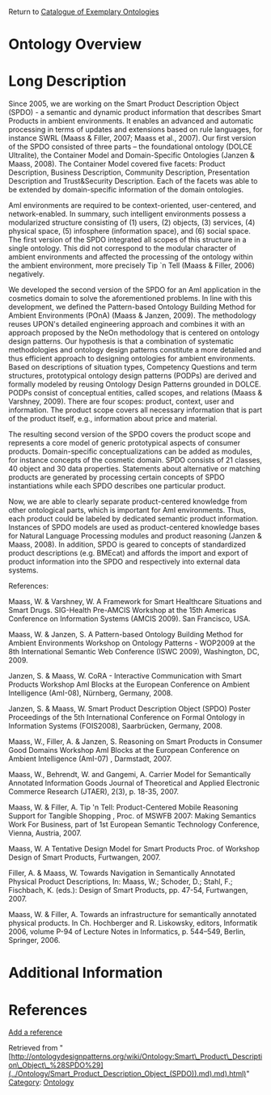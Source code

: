 Return to [Catalogue of Exemplary Ontologies](../Ontology/Main "Ontology:Main")



#  Ontology Overview


#  Long Description


Since 2005, we are working on the Smart Product Description Object (SPDO) - a semantic and dynamic product information that describes Smart Products in ambient environments. It enables an advanced and automatic processing in terms of updates and extensions based on rule languages, for instance SWRL (Maass & Filler, 2007; Maass et al., 2007). Our first version of the SPDO consisted of three parts – the foundational ontology (DOLCE Ultralite), the Container Model and Domain-Specific Ontologies (Janzen & Maass, 2008). The Container Model covered five facets: Product Description, Business Description, Community Description, Presentation Description and Trust&Security Description. Each of the facets was able to be extended by domain-specific information of the domain ontologies.


AmI environments are required to be context-oriented, user-centered, and network-enabled. In summary, such intelligent environments possess a modularized structure consisting of (1) users, (2) objects, (3) services, (4) physical space, (5) infosphere (information space), and (6) social space. The first version of the SPDO integrated all scopes of this structure in a single ontology. This did not correspond to the modular character of ambient environments and affected the processing of the ontology within the ambient environment, more precisely Tip `n Tell (Maass & Filler, 2006) negatively. 


We developed the second version of the SPDO for an AmI application in the cosmetics domain to solve the aforementioned problems. In line with this development, we defined the Pattern-based Ontology Building Method for Ambient Environments (POnA) (Maass & Janzen, 2009). The methodology reuses UPON's detailed engineering approach and combines it with an approach proposed by the NeOn methodology that is centered on ontology design patterns. Our hypothesis is that a combination of systematic methodologies and ontology design patterns constitute a more detailed and thus efficient approach to designing ontologies for ambient environments. Based on descriptions of situation types, Competency Questions and term structures, prototypical ontology design patterns (PODPs) are derived and formally modeled by reusing Ontology Design Patterns grounded in DOLCE. PODPs consist of conceptual entities, called scopes, and relations (Maass & Varshney, 2009). There are four scopes: product, context, user and information. The product scope covers all necessary information that is part of the product itself, e.g., information about price and material.


The resulting second version of the SPDO covers the product scope and represents a core model of generic prototypical aspects of consumer products. Domain-specific conceptualizations can be added as modules, for instance concepts of the cosmetic domain. SPDO consists of 21 classes, 40 object and 30 data properties. Statements about alternative or matching products are generated by processing certain concepts of SPDO instantiations while each SPDO describes one particular product.


Now, we are able to clearly separate product-centered knowledge from other ontological parts, which is important for AmI environments. Thus, each product could be labeled by dedicated semantic product information. Instances of SPDO models are used as product-centered knowledge bases for Natural Language Processing modules and product reasoning (Janzen & Maass, 2008). In addition, SPDO is geared to concepts of standardized product descriptions (e.g. BMEcat) and affords the import and export of product information into the SPDO and respectively into external data systems.
  

  

References:  

Maass, W. & Varshney, W. A Framework for Smart Healthcare Situations and Smart Drugs. SIG-Health Pre-AMCIS Workshop at the 15th Americas Conference on Information Systems (AMCIS 2009). San Francisco, USA.


Maass, W. & Janzen, S.
A Pattern-based Ontology Building Method for Ambient Environments
Workshop on Ontology Patterns - WOP2009 at the 8th International Semantic Web Conference (ISWC 2009), Washington, DC, 2009.


Janzen, S. & Maass, W.
CoRA - Interactive Communication with Smart Products
Workshop AmI Blocks at the European Conference on Ambient Intelligence (AmI-08), Nürnberg, Germany, 2008.


Janzen, S. & Maass, W.
Smart Product Description Object (SPDO)
Poster Proceedings of the 5th International Conference on Formal Ontology in Information Systems (FOIS2008), Saarbrücken, Germany, 2008.


Maass, W., Filler, A. & Janzen, S.
Reasoning on Smart Products in Consumer Good Domains
Workshop AmI Blocks at the European Conference on Ambient Intelligence (AmI-07) , Darmstadt, 2007.


Maass, W., Behrendt, W. and Gangemi, A.
Carrier Model for Semantically Annotated Information Goods 
Journal of Theoretical and Applied Electronic Commerce Research (JTAER), 2(3), p. 18-35, 2007.


Maass, W. & Filler, A.
Tip 'n Tell: Product-Centered Mobile Reasoning Support for Tangible Shopping , Proc. of MSWFB 2007: Making Semantics Work For Business, part of 1st European Semantic Technology Conference, Vienna, Austria, 2007.


Maass, W. 
A Tentative Design Model for Smart Products
Proc. of Workshop Design of Smart Products, Furtwangen, 2007.


Filler, A. & Maass, W.
Towards Navigation in Semantically Annotated Physical Product Descriptions, In: Maass, W.; Schoder, D.; Stahl, F.; Fischbach, K. (eds.): Design of Smart Products, pp. 47-54, Furtwangen, 2007.


Maass, W. & Filler, A.
Towards an infrastructure for semantically annotated physical products.
In Ch. Hochberger and R. Liskowsky, editors, Informatik 2006, volume P-94 of Lecture Notes in Informatics, p. 544–549, Berlin, Springer, 2006.



#  Additional Information


  



  




#  References


[Add a reference](index.php@title=Odp%253AAdd_reference&subject=Ontology%253ASmart+Product+Description+Object+(SPDO).html "http://ontologydesignpatterns.org/wiki/index.php?title=Odp:Add_reference&subject=Ontology%3ASmart+Product+Description+Object+%28SPDO%29")


  






Retrieved from "[http://ontologydesignpatterns.org/wiki/Ontology:Smart\_Product\_Description\_Object\_%28SPDO%29](../Ontology/Smart_Product_Description_Object_(SPDO)).md).md).html)"
 [Category](http://ontologydesignpatterns.org/wiki/Special:Categories "Special:Categories"): [Ontology](../Category/Ontology "Category:Ontology")